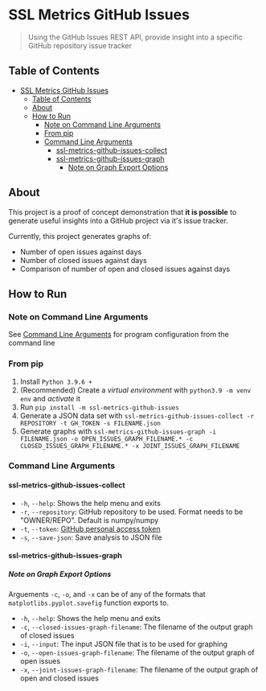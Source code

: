 # SSL Metrics GitHub Issues

> Using the GitHub Issues REST API, provide insight into a specific GitHub repository issue tracker

## Table of Contents

- [SSL Metrics GitHub Issues](#ssl-metrics-github-issues)
  - [Table of Contents](#table-of-contents)
  - [About](#about)
  - [How to Run](#how-to-run)
    - [Note on Command Line Arguments](#note-on-command-line-arguments)
    - [From pip](#from-pip)
    - [Command Line Arguments](#command-line-arguments)
      - [ssl-metrics-github-issues-collect](#ssl-metrics-github-issues-collect)
      - [ssl-metrics-github-issues-graph](#ssl-metrics-github-issues-graph)
        - [Note on Graph Export Options](#note-on-graph-export-options)

## About

This project is a proof of concept demonstration that **it is possible** to generate useful insights into a GitHub project via it's issue tracker.

Currently, this project generates graphs of:

- Number of open issues against days
- Number of closed issues against days
- Comparison of number of open and closed issues against days

## How to Run

### Note on Command Line Arguments

See [Command Line Arguments](#command-line-arguments) for program configuration from the command line

### From pip

1. Install `Python 3.9.6 +`
2. (Recommended) Create a *virtual environment* with `python3.9 -m venv env` and *activate* it
3. Run `pip install -m ssl-metrics-github-issues`
4. Generate a JSON data set with `ssl-metrics-github-issues-collect -r REPOSITORY -t GH_TOKEN -s FILENAME.json`
5. Generate graphs with `ssl-metrics-github-issues-graph -i FILENAME.json -o OPEN_ISSUES_GRAPH_FILENAME.* -c CLOSED_ISSUES_GRAPH_FILENAME.* -x JOINT_ISSUES_GRAPH_FILENAME`

### Command Line Arguments

#### ssl-metrics-github-issues-collect

- `-h`, `--help`: Shows the help menu and exits
- `-r`, `--repository`: GitHub repository to be used. Format needs to be "OWNER/REPO". Default is numpy/numpy
- `-t`, `--token`: [GitHub personal access token](https://docs.github.com/en/github/authenticating-to-github/keeping-your-account-and-data-secure/creating-a-personal-access-token)
- `-s`, `--save-json`: Save analysis to JSON file

#### ssl-metrics-github-issues-graph

##### Note on Graph Export Options

Arguements `-c`, `-o`, and `-x` can be of any of the formats that `matplotlibs.pyplot.savefig` function exports to.

- `-h`, `--help`: Shows the help menu and exits
- `-c`, `--closed-issues-graph-filename`: The filename of the output graph of closed issues
- `-i`, `--input`: The input JSON file that is to be used for graphing
- `-o`, `--open-issues-graph-filename`: The filename of the output graph of open issues
- `-x`, `--joint-issues-graph-filename`: The filename of the output graph of open and closed issues
